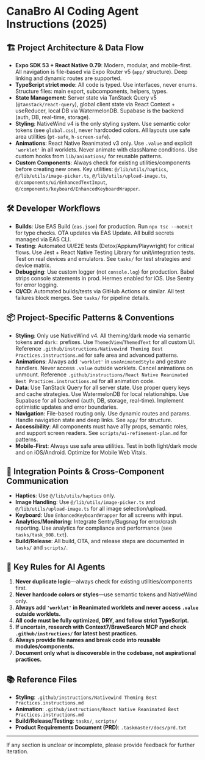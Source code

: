 # CanaBro AI Coding Agent Instructions (2025)

## 🏗️ Project Architecture & Data Flow
- **Expo SDK 53 + React Native 0.79**: Modern, modular, and mobile-first. All navigation is file-based via Expo Router v5 (`app/` structure). Deep linking and dynamic routes are supported.
- **TypeScript strict mode**: All code is typed. Use interfaces, never enums. Structure files: main export, subcomponents, helpers, types.
- **State Management**: Server state via TanStack Query v5 (`@tanstack/react-query`), global client state via React Context + useReducer, local DB via WatermelonDB. Supabase is the backend (auth, DB, real-time, storage).
- **Styling**: NativeWind v4 is the only styling system. Use semantic color tokens (see `global.css`), never hardcoded colors. All layouts use safe area utilities (`pt-safe`, `h-screen-safe`).
- **Animations**: React Native Reanimated v3 only. Use `.value` and explicit `'worklet'` in all worklets. Never animate with className conditions. Use custom hooks from `lib/animations/` for reusable patterns.
- **Custom Components**: Always check for existing utilities/components before creating new ones. Key utilities: `@/lib/utils/haptics`, `@/lib/utils/image-picker.ts`, `@/lib/utils/upload-image.ts`, `@/components/ui/EnhancedTextInput`, `@/components/keyboard/EnhancedKeyboardWrapper`.

## 🛠️ Developer Workflows
- **Builds**: Use EAS Build (`eas.json`) for production. Run `npx tsc --noEmit` for type checks. OTA updates via EAS Update. All build secrets managed via EAS CLI.
- **Testing**: Automated UI/E2E tests (Detox/Appium/Playwright) for critical flows. Use Jest + React Native Testing Library for unit/integration tests. Test on real devices and emulators. See `tasks/` for test strategies and device matrix.
- **Debugging**: Use custom logger (not `console.log`) for production. Babel strips console statements in prod. Hermes enabled for iOS. Use Sentry for error logging.
- **CI/CD**: Automated builds/tests via GitHub Actions or similar. All test failures block merges. See `tasks/` for pipeline details.

## 📦 Project-Specific Patterns & Conventions
- **Styling**: Only use NativeWind v4. All theming/dark mode via semantic tokens and `dark:` prefixes. Use `ThemedView`/`ThemedText` for all custom UI. Reference `.github/instructions/Nativewind Theming Best Practices.instructions.md` for safe area and advanced patterns.
- **Animations**: Always add `'worklet'` in `useAnimatedStyle` and gesture handlers. Never access `.value` outside worklets. Cancel animations on unmount. Reference `.github/instructions/React Native Reanimated Best Practices.instructions.md` for all animation code.
- **Data**: Use TanStack Query for all server state. Use proper query keys and cache strategies. Use WatermelonDB for local relationships. Use Supabase for all backend (auth, DB, storage, real-time). Implement optimistic updates and error boundaries.
- **Navigation**: File-based routing only. Use dynamic routes and params. Handle navigation state and deep links. See `app/` for structure.
- **Accessibility**: All components must have a11y props, semantic roles, and support screen readers. See `scripts/ui-refinement-plan.md` for patterns.
- **Mobile-First**: Always use safe area utilities. Test in both light/dark mode and on iOS/Android. Optimize for Mobile Web Vitals.

## 🔗 Integration Points & Cross-Component Communication
- **Haptics**: Use `@/lib/utils/haptics` only.
- **Image Handling**: Use `@/lib/utils/image-picker.ts` and `@/lib/utils/upload-image.ts` for all image selection/upload.
- **Keyboard**: Use `EnhancedKeyboardWrapper` for all screens with input.
- **Analytics/Monitoring**: Integrate Sentry/Bugsnag for error/crash reporting. Use analytics for compliance and performance (see `tasks/task_008.txt`).
- **Build/Release**: All build, OTA, and release steps are documented in `tasks/` and `scripts/`.

## 🚨 Key Rules for AI Agents
1. **Never duplicate logic**—always check for existing utilities/components first.
2. **Never hardcode colors or styles**—use semantic tokens and NativeWind only.
3. **Always add `'worklet'` in Reanimated worklets and never access `.value` outside worklets.**
4. **All code must be fully optimized, DRY, and follow strict TypeScript.**
5. **If uncertain, research with Context7/BraveSearch MCP and check `.github/instructions/` for latest best practices.**
6. **Always provide file names and break code into reusable modules/components.**
7. **Document only what is discoverable in the codebase, not aspirational practices.**

## 📚 Reference Files
- **Styling**: `.github/instructions/Nativewind Theming Best Practices.instructions.md`
- **Animation**: `.github/instructions/React Native Reanimated Best Practices.instructions.md`
- **Build/Release/Testing**: `tasks/`, `scripts/`
- **Product Requirements Document (PRD)**: `.taskmaster/docs/prd.txt`

---
If any section is unclear or incomplete, please provide feedback for further iteration.